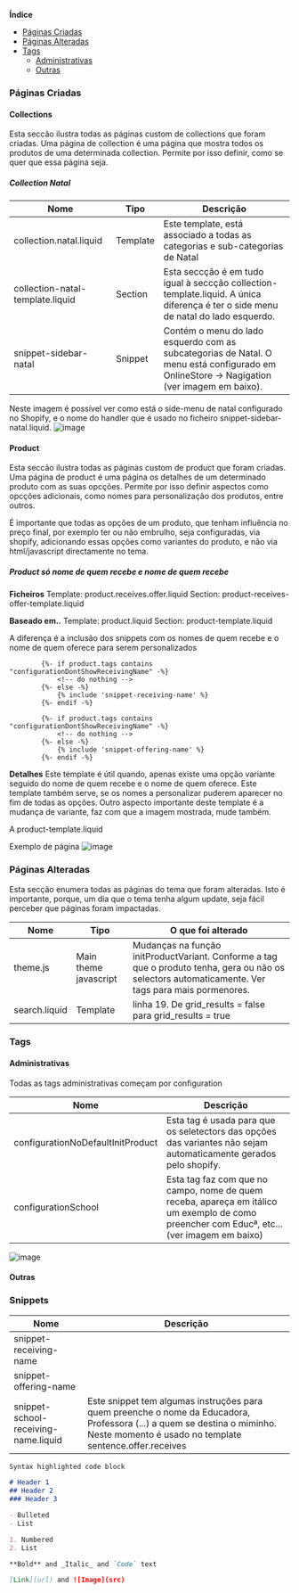 **Índice**
- [Páginas Criadas](#páginas-criadas)
- [Páginas Alteradas](#páginas-alteradas)
- [Tags](#tags)
  * [Administrativas](#administrativas)
  * [Outras](#outras)



### Páginas Criadas

#### Collections
Esta seccão ilustra todas as páginas custom de collections que foram criadas. 
Uma página de collection é uma página que mostra todos os produtos de uma determinada collection. 
Permite por isso definir, como se quer que essa página seja.

##### Collection Natal

Nome | Tipo | Descrição
------------ | ------------- | -------------
collection.natal.liquid | Template | Este template, está associado a todas as categorias e sub-categorias de Natal
collection-natal-template.liquid | Section | Esta seccção é em tudo igual à seccção collection-template.liquid. A única diferença é ter o side menu de natal do lado esquerdo.
snippet-sidebar-natal | Snippet | Contém o menu do lado esquerdo com as subcategorias de Natal. O menu está configurado em OnlineStore -> Nagigation (ver imagem em baixo). 


Neste imagem é possível ver como está o side-menu de natal configurado no Shopify, e o nome do handler que é usado no ficheiro snippet-sidebar-natal.liquid.
![image](https://user-images.githubusercontent.com/92253809/136710373-d4c07fdb-4c3c-4f3c-8d38-2cedcea22158.png)


#### Product
Esta seccão ilustra todas as páginas custom de product que foram criadas. 
Uma página de product é uma página os detalhes de um determinado produto com as suas opcções.
Permite por isso definir aspectos como opcções adicionais, como nomes para personalização dos produtos, entre outros.

É importante que todas as opções de um produto, que tenham influência no preço final, por exemplo ter ou não embrulho, seja configuradas, via shopify, adicionando essas opções como variantes do produto, e não via html/javascript directamente no tema.

##### Product só nome de quem recebe e nome de quem recebe
**Ficheiros**
Template: product.receives.offer.liquid
Section: product-receives-offer-template.liquid

**Baseado em..**
Template: product.liquid
Section: product-template.liquid

A diferença é a inclusão dos snippets com os nomes de quem recebe e o nome de quem oferece para serem personalizados

            {%- if product.tags contains "configurationDontShowReceivingName" -%}
                <!-- do nothing -->
            {%- else -%}
                {% include 'snippet-receiving-name' %}
            {%- endif -%}
          
            {%- if product.tags contains "configurationDontShowReceivingName" -%}
          		<!-- do nothing -->
          	{%- else -%}
          		{% include 'snippet-offering-name' %}
          	{%- endif -%}
           


**Detalhes**
Este template é útil quando, apenas existe uma opção variante seguido do nome de quem recebe e o nome de quem oferece.
Este template também serve, se os nomes a personalizar puderem aparecer no fim de todas as opções.
Outro aspecto importante deste template é a mudança de variante, faz com que a imagem mostrada, mude também.

A product-template.liquid

Exemplo de página
![image](https://user-images.githubusercontent.com/92253809/136712184-1482dff8-1363-48c2-b588-3530331e869a.png)





### Páginas Alteradas
Esta secção enumera todas as páginas do tema que foram alteradas. 
Isto é importante, porque, um dia que o tema tenha algum update, seja fácil perceber que páginas foram impactadas.

Nome | Tipo | O que foi alterado
------------ | ------------- | -------------
theme.js | Main theme javascript | Mudanças na função initProductVariant. Conforme a tag que o produto tenha, gera ou não os selectors automaticamente. Ver tags para mais pormenores.
search.liquid | Template | linha 19. De grid_results = false para grid_results = true
 

### Tags
#### Administrativas 
Todas as tags administrativas começam por configuration

Nome | Descrição
------------ | ------------- 
configurationNoDefaultInitProduct | Esta tag é usada para que os seletectors das opções das variantes não sejam automaticamente gerados pelo shopify. 
configurationSchool | Esta tag faz com que no campo, nome de quem receba, apareça em itálico um exemplo de como preencher com Educª, etc... (ver imagem em baixo)

![image](https://user-images.githubusercontent.com/92253809/137212901-6205d851-5cd2-429b-98fb-a2328baf4b08.png)


#### Outras



### Snippets

Nome | Descrição
------------ | ------------- 
snippet-receiving-name |
snippet-offering-name |
snippet-school-receiving-name.liquid  | Este snippet tem algumas instruções para quem preenche o nome da Educadora, Professora (...) a quem se destina o miminho. Neste momento é usado no template sentence.offer.receives 




```markdown
Syntax highlighted code block

# Header 1
## Header 2
### Header 3

- Bulleted
- List

1. Numbered
2. List

**Bold** and _Italic_ and `Code` text

[Link](url) and ![Image](src)
```
